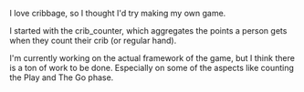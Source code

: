 I love cribbage, so I thought I'd try making my own game.

I started with the crib_counter, which aggregates the points a person gets when they count their crib (or regular hand).

I'm currently working on the actual framework of the game, but I think there is a ton of work to be done. Especially on some of the aspects like counting the Play and The Go phase.